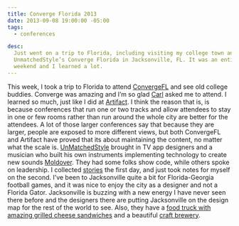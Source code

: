 ```yaml
---
title: Converge Florida 2013
date: 2013-09-08 19:00:00 -05:00
tags:
  - conferences

desc:
  Just went on a trip to Florida, including visiting my college town and attending
  UnmatchedStyle’s Converge Florida in Jacksonville, FL. It was an entirely inspiring
  weekend and I learned a lot.
---
```


This week, I took a trip to Florida to attend [ConvergeFL](https://convergefl.com) and see old college buddies. Converge was amazing and I’m so glad [Carl](https://twitter.com/carlsmith) asked me to attend. I learned so much, just like I did at [Artifact](https://artifactconf.com). I think the reason that is, is because conferences that run one or two tracks and allow attendees to stay in one or few rooms rather than run around the whole city are better for the attendees. A lot of those larger conferences say that because they are larger, people are exposed to more different views, but both ConvergeFL and Artifact have proved that its about maintaining the content, no matter what the scale is. [UnMatchedStyle](https://www.unmatchedstyle.com) brought in TV app designers and a musician who built his own instruments implementing technology to create new sounds [Moldover](https://www.moldover.com). They had some folks show code, while others spoke on leadership. I collected [stories](https://www.storify.com/samkap) the first day, and just took notes for myself on the second. I’ve been to Jacksonville quite a bit for Florida-Georgia football games, and it was nice to enjoy the city as a designer and not a Florida Gator. Jacksonville is buzzing with a new energy I have never seen there before and the designers there are putting Jacksonville on the design map for the rest of the world to see. Also, they have a [food truck with amazing grilled cheese sandwiches](https://twitter.com/HappyGrilledChs) and a beautiful [craft brewery](https://aardwolfbeer.com/).
